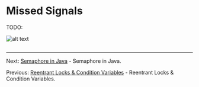 # Missed Signals

TODO:

![alt text](../../etc/multithreading/img.png "Img")

```java

```

<hr>

Next: [Semaphore in Java](chapter_22.md "Semaphore in Java") - Semaphore in Java.

Previous: [Reentrant Locks & Condition Variables](chapter_20.md "Reentrant Locks & Condition Variables") - 
Reentrant Locks & Condition Variables.